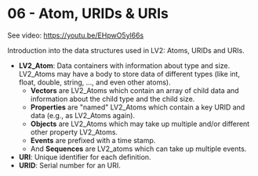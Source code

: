 # 06 - Atom, URIDs & URIs

See video: <https://youtu.be/EHpwO5yl66s>

Introduction into the data structures used in LV2: Atoms, URIDs and URIs.

* **LV2_Atom**: Data containers with information about type and size.
    LV2_Atoms may have a body to store data of different types
    (like int, float, double, string, ..., and even other atoms).
    * **Vectors** are LV2_Atoms which contain an array of child data and information
        about the child type and the child size.
    * **Properties** are "named" LV2_Atoms which contain a key URID and data
        (e.g., as LV2_Atoms again).
    * **Objects** are LV2_Atoms which may take up multiple and/or different other property LV2_Atoms.
    * **Events** are prefixed with a time stamp.
    * And **Sequences** are LV2_atoms which can take up multiple events.
* **URI**: Unique identifier for each definition.
* **URID**: Serial number for an URI.
